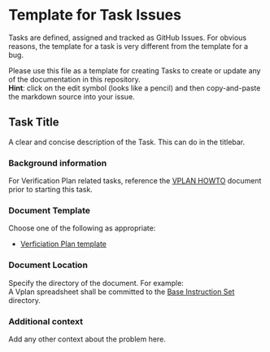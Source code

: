 # Template for Task Issues
Tasks are defined, assigned and tracked as GitHub Issues.  For obvious reasons,
the template for a task is very different from the template for a bug.

Please use this file as a template for creating Tasks to create or update any of
the documentation in this repository.
<br>**Hint**: click on the edit symbol (looks like a pencil) and then
copy-and-paste the markdown source into your issue.

## Task Title
A clear and concise description of the Task.  This can do in the titlebar.

### Background information
For Verification Plan related tasks, reference the [VPLAN HOWTO](https://github.com/openhwgroup/core-v-docs/tree/master/verif#how-to-write-a-verification-plan-testplan) document prior to starting this task.

### Document Template
Choose one of the following as appropriate:
* [Verficiation Plan template](https://github.com/openhwgroup/core-v-docs/blob/master/verif/CV32E40P/VerificationPlan/CORE-V_VerifPlan_Template.xlsx)

### Document Location
Specify the directory of the document.  For example:
<br> A Vplan spreadsheet shall be committed to the [Base Instruction Set](https://github.com/openhwgroup/core-v-docs/tree/master/verif/CV32E40P/VerificationPlan/base_instruction_set) directory.

### Additional context
Add any other context about the problem here.
